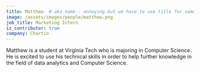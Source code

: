 ```yaml
---
title: Matthew  # aka name - annoying but we have to use title for name here
image: /assets/images/people/matthew.png
job_title: Marketing Intern
is_contributor: true
company: Chartio
---
```

Matthew is a student at Virginia Tech who is majoring in Computer Science. He is excited to use his technical skills in order to help further knowledge in the field of data analytics and Computer Science.
